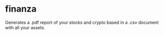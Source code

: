 # finanza
Generates a .pdf report of your stocks and crypto based in a .csv document with all your assets. 
